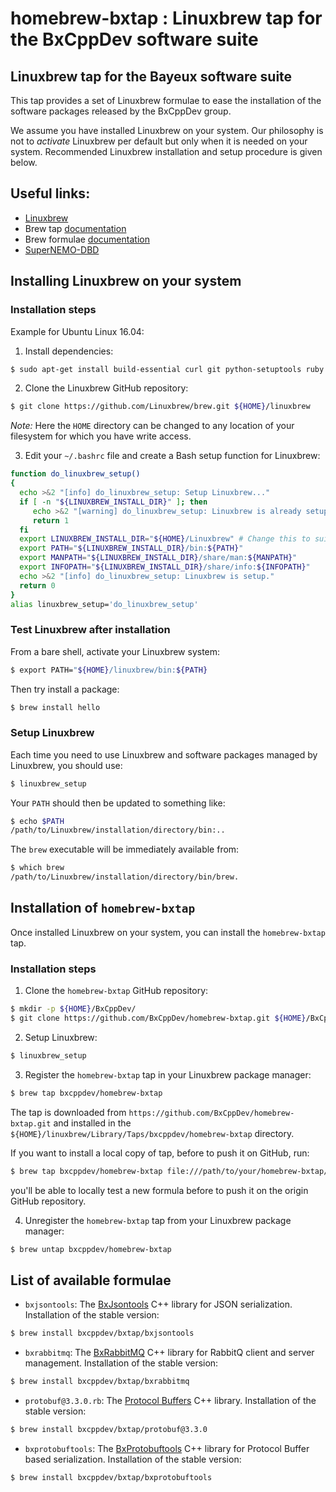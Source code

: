 # homebrew-bxtap : Linuxbrew tap for the BxCppDev software suite

## Linuxbrew tap for the Bayeux software suite

This tap provides a set of Linuxbrew formulae to ease the installation
of the software packages released by the BxCppDev group.

We assume you have installed Linuxbrew on your system. Our philosophy is
not to *activate* Linuxbrew per default but only when it is needed on your
system. Recommended Linuxbrew installation and setup procedure is given below.

## Useful links:

* [Linuxbrew](http://linuxbrew.sh/)
* Brew tap [documentation](https://github.com/Homebrew/brew/blob/master/docs/brew-tap.md)
* Brew formulae [documentation](https://github.com/Homebrew/brew/raw/master/docs/Formula-Cookbook.md)
* [SuperNEMO-DBD](https://github.com/SuperNEMO-DBD)

## Installing Linuxbrew on your system

### Installation steps

Example for Ubuntu Linux 16.04:

1. Install dependencies:

```sh
$ sudo apt-get install build-essential curl git python-setuptools ruby
```

2. Clone the Linuxbrew GitHub repository:

```sh
$ git clone https://github.com/Linuxbrew/brew.git ${HOME}/linuxbrew
```

   *Note:* Here the ``HOME`` directory can be changed to any location of your filesystem
   for which you have write access.

3. Edit your ``~/.bashrc`` file and create a Bash setup function
   for Linuxbrew:

```sh
function do_linuxbrew_setup()
{
  echo >&2 "[info] do_linuxbrew_setup: Setup Linuxbrew..."
  if [ -n "${LINUXBREW_INSTALL_DIR}" ]; then
     echo >&2 "[warning] do_linuxbrew_setup: Linuxbrew is already setup!"
     return 1
  fi
  export LINUXBREW_INSTALL_DIR="${HOME}/Linuxbrew" # Change this to suit your Linuxbrew installation path
  export PATH="${LINUXBREW_INSTALL_DIR}/bin:${PATH}"
  export MANPATH="${LINUXBREW_INSTALL_DIR}/share/man:${MANPATH}"
  export INFOPATH="${LINUXBREW_INSTALL_DIR}/share/info:${INFOPATH}"
  echo >&2 "[info] do_linuxbrew_setup: Linuxbrew is setup."
  return 0
}
alias linuxbrew_setup='do_linuxbrew_setup'
```

### Test Linuxbrew after installation

From a bare shell, activate your Linuxbrew system:

```sh
$ export PATH="${HOME}/linuxbrew/bin:${PATH}
```

Then try install a package:

```sh
$ brew install hello
```

### Setup Linuxbrew

Each time you need to use Linuxbrew and software packages managed by Linuxbrew, you
should use:

```sh
$ linuxbrew_setup
```

Your ``PATH`` should then be updated to something like:

```sh
$ echo $PATH
/path/to/Linuxbrew/installation/directory/bin:..
```

The ``brew`` executable will be immediately available from:

```sh
$ which brew
/path/to/Linuxbrew/installation/directory/bin/brew.
```

## Installation of ``homebrew-bxtap``

Once installed Linuxbrew on your system, you can install the ``homebrew-bxtap`` tap.

### Installation steps

1. Clone the ``homebrew-bxtap`` GitHub repository:

```sh
$ mkdir -p ${HOME}/BxCppDev/
$ git clone https://github.com/BxCppDev/homebrew-bxtap.git ${HOME}/BxCppDev/homebrew-bxtap/
```

2. Setup Linuxbrew:

```sh
$ linuxbrew_setup
```

3. Register the ``homebrew-bxtap`` tap in your Linuxbrew package manager:

```sh
$ brew tap bxcppdev/homebrew-bxtap
```

The tap is downloaded from ``https://github.com/BxCppDev/homebrew-bxtap.git`` and
installed in the ``${HOME}/linuxbrew/Library/Taps/bxcppdev/homebrew-bxtap`` directory.

If you want to install a local copy of tap, before to push it on GitHub, run:

```sh
$ brew tap bxcppdev/homebrew-bxtap file:///path/to/your/homebrew-bxtap/local/git/repo
```

you'll be able to locally test a new formula before to push it on the origin GitHub repository.


4. Unregister the ``homebrew-bxtap`` tap from your Linuxbrew package manager:

```sh
$ brew untap bxcppdev/homebrew-bxtap
```

## List of available formulae

* ``bxjsontools``: The [BxJsontools](https://github.com/BxCppDev/bxjsontools/) C++ library for JSON serialization.
  Installation of the stable version:

```sh
$ brew install bxcppdev/bxtap/bxjsontools
```

* ``bxrabbitmq``: The [BxRabbitMQ](https://github.com/BxCppDev/bxrabbitmq/) C++ library for RabbitQ client and server management.
  Installation of the stable version:

```sh
$ brew install bxcppdev/bxtap/bxrabbitmq
```

* ``protobuf@3.3.0.rb``: The [Protocol Buffers](https://developers.google.com/protocol-buffers/)
  C++ library.
  Installation of the stable version:

```sh
$ brew install bxcppdev/bxtap/protobuf@3.3.0
```

* ``bxprotobuftools``: The [BxProtobuftools](https://github.com/BxCppDev/bxprotobuftools/) C++ library for Protocol Buffer based serialization.
  Installation of the stable version:

```sh
$ brew install bxcppdev/bxtap/bxprotobuftools
```
